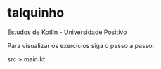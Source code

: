 # talquinho
Estudos de Kotlin - Universidade Positivo

Para visualizar os exercicios siga o passo a passo:

src > main.kt
